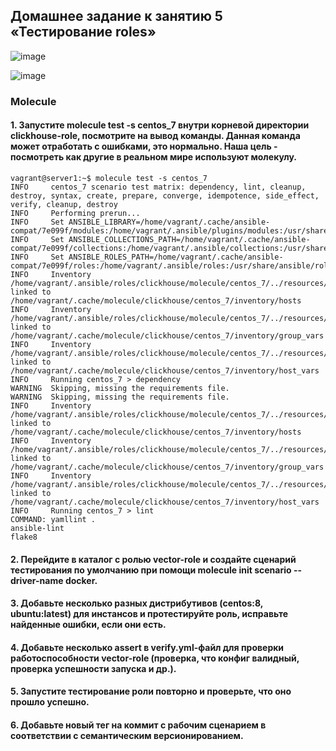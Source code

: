 ## Домашнее задание к занятию 5 «Тестирование roles»
![image](https://github.com/dikalov/devops-28/assets/126553776/e940b3b4-b099-42d2-a0d9-504d2750ef49)

![image](https://github.com/dikalov/devops-28/assets/126553776/5baa5780-e59d-4b2e-aabc-2c579750cc48)

### Molecule

#### 1. Запустите molecule test -s centos_7 внутри корневой директории clickhouse-role, посмотрите на вывод команды. Данная команда может отработать с ошибками, это нормально. Наша цель - посмотреть как другие в реальном мире используют молекулу.
```
vagrant@server1:~$ molecule test -s centos_7
INFO     centos_7 scenario test matrix: dependency, lint, cleanup, destroy, syntax, create, prepare, converge, idempotence, side_effect, verify, cleanup, destroy
INFO     Performing prerun...
INFO     Set ANSIBLE_LIBRARY=/home/vagrant/.cache/ansible-compat/7e099f/modules:/home/vagrant/.ansible/plugins/modules:/usr/share/ansible/plugins/modules
INFO     Set ANSIBLE_COLLECTIONS_PATH=/home/vagrant/.cache/ansible-compat/7e099f/collections:/home/vagrant/.ansible/collections:/usr/share/ansible/collections
INFO     Set ANSIBLE_ROLES_PATH=/home/vagrant/.cache/ansible-compat/7e099f/roles:/home/vagrant/.ansible/roles:/usr/share/ansible/roles:/etc/ansible/roles
INFO     Inventory /home/vagrant/.ansible/roles/clickhouse/molecule/centos_7/../resources/inventory/hosts.yml linked to /home/vagrant/.cache/molecule/clickhouse/centos_7/inventory/hosts
INFO     Inventory /home/vagrant/.ansible/roles/clickhouse/molecule/centos_7/../resources/inventory/group_vars/ linked to /home/vagrant/.cache/molecule/clickhouse/centos_7/inventory/group_vars
INFO     Inventory /home/vagrant/.ansible/roles/clickhouse/molecule/centos_7/../resources/inventory/host_vars/ linked to /home/vagrant/.cache/molecule/clickhouse/centos_7/inventory/host_vars
INFO     Running centos_7 > dependency
WARNING  Skipping, missing the requirements file.
WARNING  Skipping, missing the requirements file.
INFO     Inventory /home/vagrant/.ansible/roles/clickhouse/molecule/centos_7/../resources/inventory/hosts.yml linked to /home/vagrant/.cache/molecule/clickhouse/centos_7/inventory/hosts
INFO     Inventory /home/vagrant/.ansible/roles/clickhouse/molecule/centos_7/../resources/inventory/group_vars/ linked to /home/vagrant/.cache/molecule/clickhouse/centos_7/inventory/group_vars
INFO     Inventory /home/vagrant/.ansible/roles/clickhouse/molecule/centos_7/../resources/inventory/host_vars/ linked to /home/vagrant/.cache/molecule/clickhouse/centos_7/inventory/host_vars
INFO     Running centos_7 > lint
COMMAND: yamllint .
ansible-lint
flake8
```
#### 2. Перейдите в каталог с ролью vector-role и создайте сценарий тестирования по умолчанию при помощи molecule init scenario --driver-name docker.
#### 3. Добавьте несколько разных дистрибутивов (centos:8, ubuntu:latest) для инстансов и протестируйте роль, исправьте найденные ошибки, если они есть.
#### 4. Добавьте несколько assert в verify.yml-файл для проверки работоспособности vector-role (проверка, что конфиг валидный, проверка успешности запуска и др.).
#### 5. Запустите тестирование роли повторно и проверьте, что оно прошло успешно.
#### 6. Добавьте новый тег на коммит с рабочим сценарием в соответствии с семантическим версионированием.
